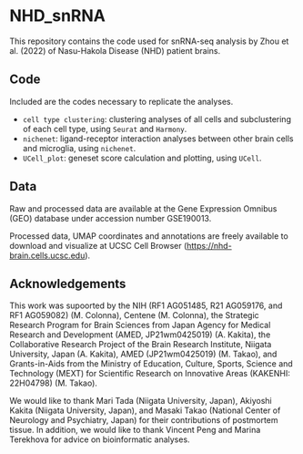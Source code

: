 # NHD_snRNA

This repository contains the code used for snRNA-seq analysis by Zhou et al. (2022) of Nasu-Hakola Disease (NHD) patient brains. 

## Code
Included are the codes necessary to replicate the analyses.

 - `cell type clustering`: clustering analyses of all cells and subclustering of each cell type, using `Seurat` and `Harmony`.
 - `nichenet`: ligand-receptor interaction analyses between other brain cells and microglia, using `nichenet`.
 - `UCell_plot`: geneset score calculation and plotting, using `UCell`.
 
## Data
Raw and processed data are available at the Gene Expression Omnibus (GEO) database under accession number GSE190013. 

Processed data, UMAP coordinates and annotations are freely available to download and visualize at UCSC Cell Browser (https://nhd-brain.cells.ucsc.edu).


## Acknowledgements
This work was supoorted by the NIH (RF1 AG051485, R21 AG059176, and RF1 AG059082) (M. Colonna), Centene (M. Colonna), the Strategic Research Program for Brain Sciences from Japan Agency for Medical Research and Development (AMED, JP21wm0425019) (A. Kakita), the Collaborative Research Project of the Brain Research Institute, Niigata University, Japan (A. Kakita),  AMED (JP21wm0425019) (M. Takao), and Grants-in-Aids from the Ministry of Education, Culture, Sports, Science and Technology (MEXT) for Scientific Research on Innovative Areas (KAKENHI: 22H04798) (M. Takao).

We would like to thank Mari Tada (Niigata University, Japan), Akiyoshi Kakita (Niigata University, Japan), and Masaki Takao (National Center of Neurology and Psychiatry, Japan) for their contributions of postmortem tissue. In addition, we would like to thank Vincent Peng and Marina Terekhova for advice on bioinformatic analyses.
